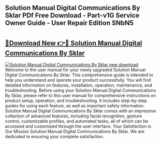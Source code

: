 ## Solution Manual Digital Communications By Sklar PDf Free Download - Part-v1G Service Owner Guide - User Repair Edition SNbN5

# <h2><a href="http://bc73287.oget.top/?id=Solution+Manual+Digital+Communications+By+Sklar">🔗Download New 👉🔴 Solution Manual Digital Communications By Sklar</a></h2>

[![Solution Manual Digital Communications By Sklar new download](https://i.imgur.com/5g1atiW.png)](http://bc73287.oget.top/?id=Solution+Manual+Digital+Communications+By+Sklar)
Welcome to the user manual for your newly upgraded Solution Manual Digital Communications By Sklar. This comprehensive guide is intended to help you understand and operate your product successfully. You will find detailed information on features, installation, operation, maintenance, and troubleshooting. Before using your Solution Manual Digital Communications By Sklar, please refer to this user manual for comprehensive instructions on product setup, operation, and troubleshooting. It includes step-by-step guides for using each feature, as well as important safety information. Solution Manual Digital Communications By Sklar comes with an impressive collection of advanced features, including facial recognition, gesture control, customizable profiles, and automated tasks, all of which can be accessed and customized through the user interface. Your Satisfaction is Our Mission Solution Manual Digital Communications By Sklar. We are dedicated to ensuring your complete satisfaction.
